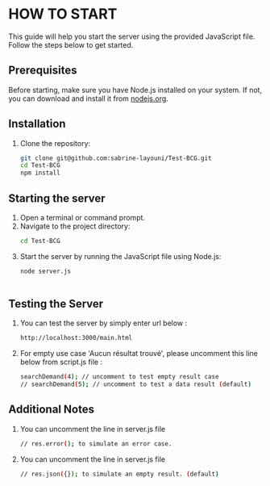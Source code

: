 # HOW TO START

This guide will help you start the server using the provided JavaScript file. Follow the steps below to get started.

## Prerequisites

Before starting, make sure you have Node.js installed on your system. If not, you can download and install it from [nodejs.org](https://nodejs.org/).

## Installation

1. Clone the repository:
   ```sh
   git clone git@github.com:sabrine-layouni/Test-BCG.git
   cd Test-BCG
   npm install

## Starting the server
1. Open a terminal or command prompt.
2. Navigate to the project directory:
   ```sh
   cd Test-BCG
3. Start the server by running the JavaScript file using Node.js:
   ```sh
   node server.js
  
## Testing the Server
1. You can test the server by simply enter url below :
   ```sh
   http://localhost:3000/main.html
2. For empty use case 'Aucun résultat trouvé', please uncomment this line below from script.js file :
   ```sh
   searchDemand(4); // uncomment to test empty result case
   // searchDemand(5); // uncomment to test a data result (default)

## Additional Notes
1. You can uncomment the line in server.js file
   ```sh
   // res.error(); to simulate an error case.

2. You can uncomment the line in server.js file
   ```sh
   // res.json({}); to simulate an empty result. (default)
